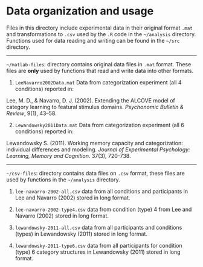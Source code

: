 # Data organization and usage

Files in this directory include experimental data in their original format
`.mat` and transformations to `.csv` used by the `.R` code in the `~/analysis` 
directory. Functions used for data reading and writing can be found in the 
`~/src` directory. 

----

`~/matlab-files`: directory contains original data files in `.mat` format. These
files are **only** used by functions that read and write data into other 
formats.

  1. `LeeNavarro2002Data.mat` Data from categorization experiment (all 4 
  conditions) reported in:
  
  Lee, M. D., & Navarro, D. J. (2002). Extending the ALCOVE model of category 
  learning to featural stimulus domains. *Psychonomic Bulletin & Review*, 9(1), 
  43–58.
  
  2. `Lewandowsky2011Data.mat` Data from categorization experiment (all 6
  conditions) reported in:
  
  Lewandowsky S. (2011). Working memory capacity and categorization: individual 
  differences and modeling. *Journal of Experimental Psychology: Learning, 
  Memory and Cognition*. 37(3), 720-738.
  
----

`~/csv-files`: directory contains data files on `.csv` format, these files are 
used by functions in the `~/analysis` directory.

  1. `lee-navarro-2002-all.csv` data from all conditions and participants in Lee 
  and Navarro (2002) stored in long format.
  
  2. `lee-navarro-2002-type4.csv` data from condition (type) 4 from Lee and 
  Navarro (2002) stored in long format.
  
  3. `lewandowsky-2011-all.csv` data from all participants and conditions 
  (types) in Lewandowsky (2011) stored in long format. 
  
  4. `lewandowsky-2011-type6.csv` data from all participants for condition 
  (type) 6 category structures in Lewandowsky (2011) stored in long 
  format. 